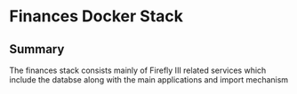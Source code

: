 # Finances Docker Stack

## Summary

The finances stack consists mainly of Firefly III related services which include the databse along with the main applications and import mechanism